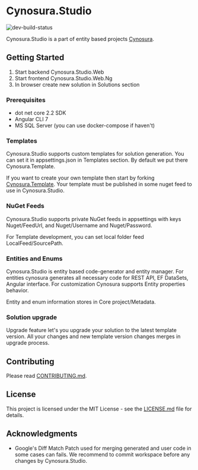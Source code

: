 # Cynosura.Studio
![dev-build-status](https://dev.azure.com/CynosuraPlatform/Cynosura.Studio/_apis/build/status/Cynosura.Studio?branchName=development)

Cynosura.Studio is a part of entity based projects [Cynosura](https://github.com/CynosuraPlatform).

## Getting Started

1. Start backend Cynosura.Studio.Web
2. Start frontend Cynosura.Studio.Web.Ng
3. In browser create new solution in Solutions section

### Prerequisites

* dot net core 2.2 SDK
* Angular CLI 7
* MS SQL Server (you can use docker-compose if haven't)

### Templates

Cynosura.Studio supports custom templates for solution generation. You can set it in appsettings.json in Templates section. By default we put there Cynosura.Template.

If you want to create your own template then start by forking [Cynosura.Template](https://github.com/CynosuraPlatform/Cynosura.Template). Your template must be published in some nuget feed to use in Cynosura.Studio.

### NuGet Feeds

Cynosura.Studio supports private NuGet feeds in appsettings with keys Nuget/FeedUrl, and Nuget/Username and Nuget/Password.

For Template development, you can set local folder feed LocalFeed/SourcePath.

### Entities and Enums

Cynosura.Studio is entity based code-generator and entity manager. For entities cynosura generates all necessary code for REST API, EF DataSets, Angular interface. For customization Cynosura supports Entity properties behavior.

Entity and enum information stores in Core project/Metadata.

### Solution upgrade

Upgrade feature let's you upgrade your solution to the latest template version. All your changes and new template version changes merges in upgrade process.

## Contributing

Please read [CONTRIBUTING.md](CONTRIBUTING.md]).

## License

This project is licensed under the MIT License - see the [LICENSE.md](LICENSE.md) file for details.

## Acknowledgments

* Google's Diff Match Patch used for merging generated and user code in some cases can fails. We recommend to commit workspace before any changes by Cynosura.Studio.